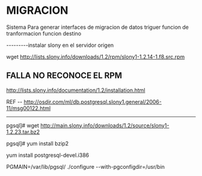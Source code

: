 MIGRACION
=====

Sistema Para generar interfaces de migracion de datos
triguer
funcion de tranformacion
funcion destino


---------instalar slony en el servidor origen

wget http://lists.slony.info/downloads/1.2/rpm/slony1-1.2.14-1.f8.src.rpm

FALLA  NO RECONOCE EL RPM
------------------------

http://lists.slony.info/documentation/1.2/installation.html


REF -- http://osdir.com/ml/db.postgresql.slony1.general/2006-11/msg00122.html

-----------------

pgsql]# wget http://main.slony.info/downloads/1.2/source/slony1-1.2.23.tar.bz2

pgsql]# yum install bzip2



 yum install postgresql-devel.i386

PGMAIN=/var/lib/pgsql/ ./configure   --with-pgconfigdir=/usr/bin















